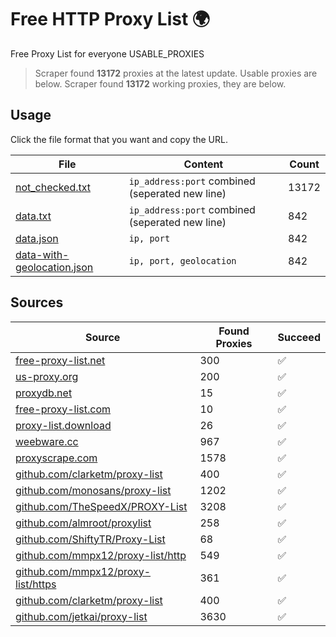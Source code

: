 
# Free HTTP Proxy List 🌍

Free Proxy List for everyone
USABLE_PROXIES
> Scraper found **13172** proxies at the latest update. Usable proxies are below.
> Scraper found **13172** working proxies, they are below.


## Usage

Click the file format that you want and copy the URL.


|File|Content|Count|
|----|-------|-----|
|[not_checked.txt](https://raw.githubusercontent.com/yemixzy/proxy-list/main/proxy-list/not_checked.txt)|`ip_address:port` combined (seperated new line)|13172|
|[data.txt](https://raw.githubusercontent.com/yemixzy/proxy-list/main/proxy-list/data.txt)|`ip_address:port` combined (seperated new line)|842|
|[data.json](https://raw.githubusercontent.com/yemixzy/proxy-list/main/proxy-list/data.json)|`ip, port`|842|
|[data-with-geolocation.json](https://raw.githubusercontent.com/yemixzy/proxy-list/main/proxy-list/data-with-geolocation.json)|`ip, port, geolocation`|842|

## Sources

|Source|Found Proxies|Succeed|
|------|-------------|-------|
|[free-proxy-list.net](https://free-proxy-list.net)|300|✅|
|[us-proxy.org](https://www.us-proxy.org)|200|✅|
|[proxydb.net](http://proxydb.net)|15|✅|
|[free-proxy-list.com](https://free-proxy-list.com/?page=&port=&type%5B%5D=http&type%5B%5D=https&up_time=0&search=Search)|10|✅|
|[proxy-list.download](https://www.proxy-list.download/HTTP)|26|✅|
|[weebware.cc](http://weebware.cc)|967|✅|
|[proxyscrape.com](https://api.proxyscrape.com/v2/?request=displayproxies&protocol=http&timeout=10000&country=all&ssl=all&anonymity=all)|1578|✅|
|[github.com/clarketm/proxy-list](https://raw.githubusercontent.com/clarketm/proxy-list/master/proxy-list-raw.txt)|400|✅|
|[github.com/monosans/proxy-list](https://raw.githubusercontent.com/monosans/proxy-list/main/proxies/http.txt)|1202|✅|
|[github.com/TheSpeedX/PROXY-List](https://raw.githubusercontent.com/TheSpeedX/PROXY-List/master/http.txt)|3208|✅|
|[github.com/almroot/proxylist](https://raw.githubusercontent.com/almroot/proxylist/master/list.txt)|258|✅|
|[github.com/ShiftyTR/Proxy-List](https://raw.githubusercontent.com/ShiftyTR/Proxy-List/master/http.txt)|68|✅|
|[github.com/mmpx12/proxy-list/http](https://raw.githubusercontent.com/mmpx12/proxy-list/master/http.txt)|549|✅|
|[github.com/mmpx12/proxy-list/https](https://raw.githubusercontent.com/mmpx12/proxy-list/master/https.txt)|361|✅|
|[github.com/clarketm/proxy-list](https://raw.githubusercontent.com/clarketm/proxy-list/master/proxy-list-raw.txt)|400|✅|
|[github.com/jetkai/proxy-list](https://raw.githubusercontent.com/jetkai/proxy-list/main/online-proxies/txt/proxies.txt)|3630|✅|



